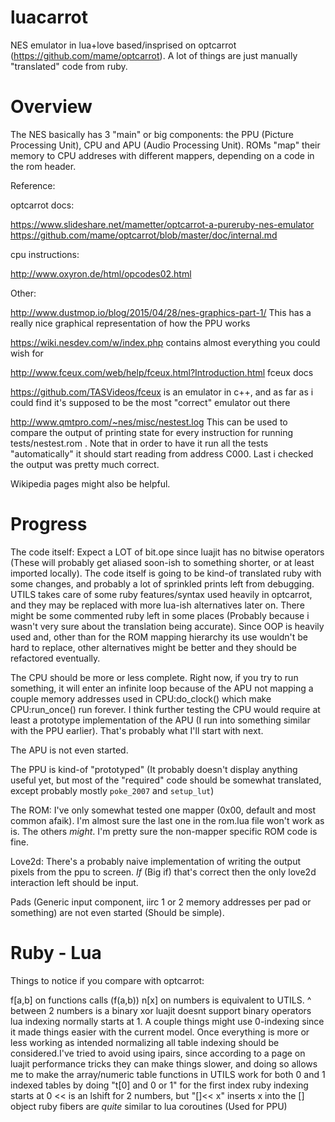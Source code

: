 # luacarrot
NES emulator in lua+love based/insprised on optcarrot (https://github.com/mame/optcarrot).
A lot of things are just manually "translated" code from ruby.

# Overview

The NES basically has 3 "main" or big components: the PPU (Picture Processing Unit), CPU and APU (Audio Processing Unit).
ROMs "map" their memory to CPU addreses with different mappers, depending on a code in the rom header. 

Reference:

optcarrot docs:

https://www.slideshare.net/mametter/optcarrot-a-pureruby-nes-emulator
https://github.com/mame/optcarrot/blob/master/doc/internal.md 

cpu instructions:

http://www.oxyron.de/html/opcodes02.html

Other:

http://www.dustmop.io/blog/2015/04/28/nes-graphics-part-1/ This has a really nice graphical representation of how the PPU works

https://wiki.nesdev.com/w/index.php contains almost everything you could wish for

http://www.fceux.com/web/help/fceux.html?Introduction.html fceux docs

https://github.com/TASVideos/fceux is an emulator in c++, and as far as i could find it's supposed to be the most "correct" emulator out there

http://www.qmtpro.com/~nes/misc/nestest.log This can be used to compare the output of printing state for every instruction for running tests/nestest.rom . Note that in order to have it run all the tests "automatically" it should start reading from address C000. Last i checked the output was pretty much correct.

Wikipedia pages might also be helpful.

# Progress

The code itself: 
Expect a LOT of bit.ope since luajit has no bitwise operators (These will probably get aliased soon-ish to something shorter, or at least imported locally).
The code itself is going to be kind-of translated ruby with some changes, and probably a lot of sprinkled prints left from debugging. UTILS takes care of some ruby features/syntax used heavily in optcarrot, and they may be replaced with more lua-ish alternatives later on.
There might be some commented ruby left in some places (Probably because i wasn't very sure about the translation being accurate).
Since OOP is heavily used and, other than for the ROM mapping hierarchy its use wouldn't be hard to replace, other alternatives might be better and they should be refactored eventually.

The CPU should be more or less complete. Right now, if you try to run something, it will enter an infinite loop because of the APU not mapping a couple memory addresses used in CPU:do_clock() which make CPU:run_once() run forever.
I think further testing the CPU would require at least a prototype implementation of the APU (I run into something similar with the PPU earlier). That's probably what I'll start with next.

The APU is not even started.

The PPU is kind-of "prototyped" (It probably doesn't display anything useful yet, but most of the "required" code should be somewhat translated, except probably mostly `poke_2007` and `setup_lut`)

The ROM: I've only somewhat tested one mapper (0x00, default and most common afaik). I'm almost sure the last one in the rom.lua file won't work as is. The others *might*. I'm pretty sure the non-mapper specific ROM code is fine.

Love2d: There's a probably naive implementation of writing the output pixels from the ppu to screen. *If* (Big if) that's correct then the only love2d interaction left should be input.

Pads (Generic input component, iirc 1 or 2 memory addresses per pad or something) are not even started (Should be simple).

# Ruby - Lua

Things to notice if you compare with optcarrot:

f[a,b] on functions calls (f(a,b))
n[x] on numbers is equivalent to UTILS.
^ between 2 numbers is a binary xor
luajit doesnt support binary operators
lua indexing normally starts at 1. A couple things might use 0-indexing since it made things easier with the current model. Once everything is more or less working as intended normalizing all table indexing should be considered.I've tried to avoid using ipairs, since according to a page on luajit performance tricks they can make things slower, and doing so allows me to make the array/numeric table functions in UTILS work for both 0 and 1 indexed tables by doing "t[0] and 0 or 1" for the first index
ruby indexing starts at 0
<< is an lshift for 2 numbers, but "[]<< x" inserts x into the [] object
ruby fibers are *quite* similar to lua coroutines (Used for PPU)
